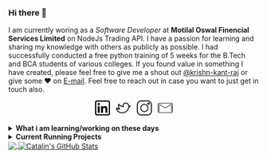 ### Hi there 👋

I am currently woring as a *Software Developer* at **Motilal Oswal Finencial Services Limited** on NodeJs Trading API. I have a passion for learning and sharing my knowledge with others as publicly as possible. I had successfully conducted a free python training of 5 weeks for the B.Tech and BCA students of various colleges. If you found value in something I have created, please feel free to give me a shout out [@krishn-kant-raj](https://www.instagram.com/krishnkant_raj/) or give some ♥ on [E-mail](mailto:krishnkantraj@gmail.com). Feel free to reach out in case you want to just get in touch also.

<p align='center'>
<a href="https://www.linkedin.com/in/krishnkantraj/"><img height="30" src="https://github.com/krishn-kant-raj/krishn-kant-raj/blob/main/linkedin.png"></a>&nbsp;&nbsp;
<a href="https://twitter.com/krishnkantraj"><img height="30" src="https://github.com/krishn-kant-raj/krishn-kant-raj/blob/main/twitter.png"></a>&nbsp;&nbsp;
<a href="https://www.instagram.com/krishnkant_raj/"><img height="30" src="https://github.com/krishn-kant-raj/krishn-kant-raj/blob/main/instagram.png"></a>&nbsp;&nbsp;
<a href="mailto:krishnkantraj@gmail.com"><img height="30" src="https://github.com/krishn-kant-raj/krishn-kant-raj/blob/main/mail.png"></a>
</p>

<details>
 <summary><strong>What i am learning/working on these days</strong></summary>
 <ul>
  <li> Python </li>
  <li> Docker </li>
  <li> Webscraping using Python </li>
  <li> Machine Learning using Python </li>
  <li> Excel VBA </li>
  <li> Flask </li>
  <li> Linux / Mac Commandline </li>
  </ul>
 <br>
</details>

<details>
 <summary><b>Current Running Projects</b></summary>
 <ul>
 <li> Amazon Products Scraping <a href="https://github.com/krishn-kant-raj/Scrapping-and-Analysis/blob/master/AutoScraper-Amazon.ipynb">NoteBook</a>
 <li> Flipkart Mobile Scraping <a href='https://flipkart-mobile-scrap.herokuapp.com/'>Web-App</a>
 <li> Flipkart Products Scraping by keyword 
 <li> sarkariresult.com  jobs and admissions scraping <a href='https://latestjobs-n-admissions.herokuapp.com/'>Web-App</a>
 </ul>
 <br>
</details>

<a href="https://github.com/krishn-kant-raj/krishn-kant-raj">
  <img align="center" src="https://github-readme-stats.vercel.app/api/top-langs/?username=krishn-kant-raj&hide=java,html&title_color=ffffff&text_color=c9cacc&icon_color=2bbc8a&bg_color=1d1f21" />
</a>

<a href="https://github.com/krishn-kant-raj/krishn-kant-raj">
  <img align="center" src="https://github-readme-stats.vercel.app/api?username=krishn-kant-raj&show_icons=true&line_height=27&count_private=true&title_color=ffffff&text_color=c9cacc&icon_color=2bbc8a&bg_color=1d1f21" alt="Catalin's GitHub Stats" />
</a>
